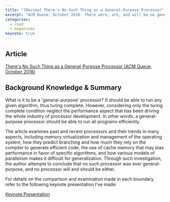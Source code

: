 ```yaml
---
title: "[Review] There's No Such Thing as a General-Purpose Processor"
excerpt: "ACM Queue, October 2018. There were, are, and will be no general purpose processors, according to the author."
categories:
  - read
  - magazines
keynote: true
---
```

## Article
[There's No Such Thing as a General-Purpose Processor (ACM Queue, October 2018)](https://dl.acm.org/citation.cfm?id=2687011)

## Background Knowledge & Summary

What is it to be a 'general-purpose' processor? It should be able to run any given algorithm, thus turing complete. However, considering only the turing complete condition neglect the performance aspect that has been driving the whole industry of processor development. In other words, a general-purpose processor should be able to run all programs efficiently.

The article examines past and recent processors and their trends in many aspects, including memory virtualization and management of the operating system, how they predict branching and how much they rely on the compiler to generate efficient code, the use of cache memory that may bias performance in favor of specific algorithms, and how various models of parallelism makes it difficult for generalization. Through such investigation, the author attempts to conclude that no such processor was ever general-purpose, and no processor will and should be either.

For details on the comparison and examination made in each boundary, refer to the following keynote presentation I've made:

<a class="embedly-card" data-card-controls="0" href="https://www.icloud.com/keynote/042Q2PJU2wK4AaxBdTc50_bkQ">Keynote Presentation</a>
